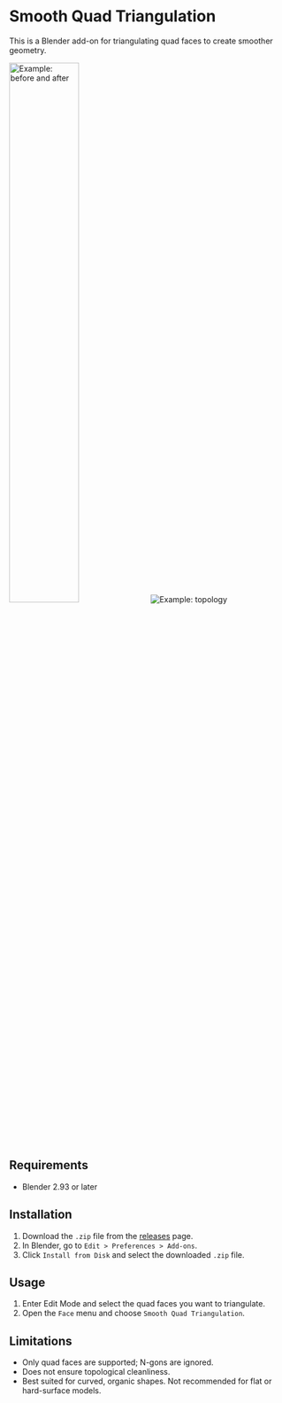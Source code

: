 # Smooth Quad Triangulation

This is a Blender add-on for triangulating quad faces to create smoother geometry.

<img src="https://github.com/user-attachments/assets/7ed8984d-dae6-4959-a02f-2c058129eaa3" alt="Example: before and after" width="50%" />
<img src="https://github.com/user-attachments/assets/fc20e828-a896-48e5-9d20-806c031deffe" alt="Example: topology" />

## Requirements

- Blender 2.93 or later

## Installation

1. Download the `.zip` file from the [releases](../../releases) page.
2. In Blender, go to `Edit > Preferences > Add-ons`.
3. Click `Install from Disk` and select the downloaded `.zip` file.

## Usage

1. Enter Edit Mode and select the quad faces you want to triangulate.
2. Open the `Face` menu and choose `Smooth Quad Triangulation`.

## Limitations

- Only quad faces are supported; N-gons are ignored.
- Does not ensure topological cleanliness.
- Best suited for curved, organic shapes. Not recommended for flat or hard-surface models.
